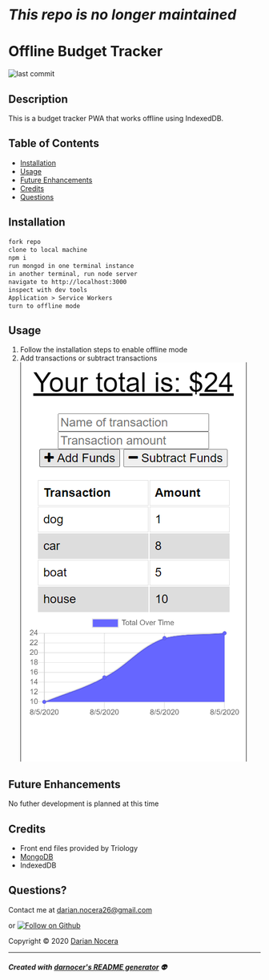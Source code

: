<h1><i>This repo is no longer maintained</i></h1>

# Offline Budget Tracker

![last commit](https://img.shields.io/github/last-commit/darnocer/Offline-Budget-Tracker?style=flat-square)

## Description

This is a budget tracker PWA that works offline using IndexedDB.

## Table of Contents

- [Installation](#installation)
- [Usage](#usage)
- [Future Enhancements](#future-enhancements)
- [Credits](#Credits)
- [Questions](#questions)

## Installation

```
fork repo
clone to local machine
npm i
run mongod in one terminal instance
in another terminal, run node server
navigate to http://localhost:3000
inspect with dev tools
Application > Service Workers
turn to offline mode
```

## Usage

1. Follow the installation steps to enable offline mode
2. Add transactions or subtract transactions
   ![demo](public/images/demo.png)

## Future Enhancements

No futher development is planned at this time

## Credits

- Front end files provided by Triology
- [MongoDB](https://www.mongodb.com/)
- IndexedDB

## Questions?

Contact me at [darian.nocera26@gmail.com](mailto:darian.nocera26@gmail.com)

or [![Follow on Github](https://img.shields.io/github/followers/darnocer?label=Follow&style=social)](http://www.github.com/darnocer)

Copyright © 2020 [Darian Nocera](http://www.github.com/darnocer)

---

##### _Created with [darnocer's README generator](https://github.com/darnocer/Node.js-and-ES6-README-Generator)_ 👽

